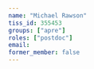 ```yaml
---
name: "Michael Rawson"
tiss_id: 355453
groups: ["apre"]
roles: ["postdoc"]
email:
former_member: false
---
```


<!--
Your custom content goes here.
-->
